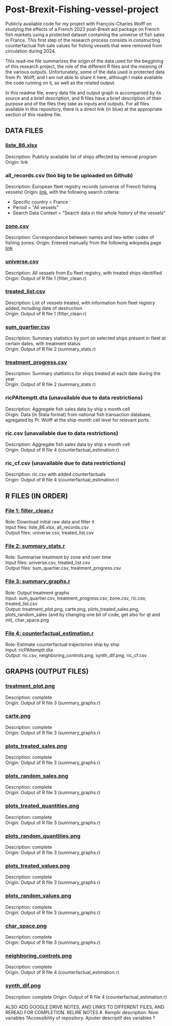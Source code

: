 # Post-Brexit-Fishing-vessel-project

Publicly available code for my project with François-Charles Wolff on studying  the effects of a French 2023 post-Brexit aid package on French fish markets using a protected dataset containing the universe of fish sales in France. This first step of the research process consists in constructing counterfactual fish sale values for fishing vessels that were removed from circulation during 2024.

This read-me file summarizes the origin of the data used for the beggining of this research project, the role of the different R files and the meaning of the various outputs. Unfortunately, some of the data used is protected data from Pr. Wolff, and I am not able to share it here, although I make available the code running on it, as well as the related output.

In this readme file, every data file and output graph is accompanied by its source and a brief description, and R files have a brief description of their purpose and of the files they take as inputs and outputs. For all files available in this repository, there is a direct link (in blue) at the appropriate section of this readme file.

## DATA FILES

### [liste_86.xlsx](liste_86.xlsx)
Description: Publicly available list of ships affected by removal program  
Origin: link

### all_records.csv (too big to be uploaded on Github)
Description: European fleet registry records (universe of French fishing vessels)
Origin: [link](https://webgate.ec.europa.eu/fleet-europa/search_en), with the following search criteria:
- Specific country = France
- Period = "All vessels"
- Search Data Context = "Search data in the whole history of the vessels"

### [zone.csv](zone.csv)
Description: Correspondance between names and two-letter codes of fishing zones.
Origin: Entered manually from the following wikipedia page [link](https://fr.wikipedia.org/wiki/Liste_des_quartiers_d%27immatriculation_des_navires_en_France) 

### [universe.csv](universe.csv)
Description: All vessels from Eu fleet registry, with treated ships identified  
Origin: Output of R file 1 (filter_clean.r)

### [treated_list.csv](treated_list.csv)
Description: List of vessels treated, with information from fleet registry added, including date of destruction  
Origin: Output of R file 1 (filter_clean.r)

### [sum_quartier.csv](sum_quartier.csv)
Description: Summary statistics by port on selected ships present in fleet at certain dates, with treatment status  
Origin: Output of R file 2 (summary_stats.r)

### [treatment_progress.csv](treatment_progress.csv)
Description: Summary stattistics for ships treated at each date during the year  
Origin: Output of R file 2 (summary_stats.r)

### ricPAItemptt.dta (unavailable due to data restrictions)
Description: Aggregate fish sales data by ship x month cell  
Origin: Data (in Stata format) from national fish transaction database, agregated by Pr. Wolff at the ship-month cell level for relevant ports.

### ric.csv (unavailable due to data restrictions)
Description: Aggregate fish sales data by ship x month cell  
Origin: Output of R file 4 (counterfactual_estimation.r)

### ric_cf.csv (unavailable due to data restrictions)
Description: ric.csv with added counterfactuals  
Origin: Output of R file 4 (counterfactual_estimation.r)

## R FILES (IN ORDER)

###  [File 1: filter_clean.r](filter_clean.R)
Role:  Download initial raw data and filter it  
Input files: liste_86.xlsx, all_records.csv  
Output files: universe.csv, treated_list.csv  

### [File 2: summary_stats.r](summary_stats.R)
Role: Summarise treatment by zone and over time  
Input files: universe.csv, treated_list.csv  
Output files: sum_quartier.csv, treatment_progress.csv  

### [File 3: summary_graphs.r](summary_graphs.r)
Role: Output treatment graphs  
Input: sum_quartier.csv, treatment_progress.csv, zone.csv, ric.csv, treated_list.csv  
Output: treatment_plot.png, carte.png, plots_treated_sales.png, plots_random_sales (and by changing one bit of code, get also for qt and mt), char_space.png  

### [File 4: counterfactual_estimation.r](counterfactual_estimation.R)
Role: Estimate counterfactual trajectories ship by ship  
Input: ricPAItemptt.dta  
Output: ric.csv, neighboring_controls.png, synth_dif.png, ric_cf.csv  

## GRAPHS (OUTPUT FILES)

### [treatment_plot.png](treatment_plot.png)
Description: complete  
Origin: Output of R file 3 (summary_graphs.r)

### [carte.png](carte.png)
Description: complete  
Origin: Output of R file 3 (summary_graphs.r)

### [plots_treated_sales.png](plots_treated_sales.png)
Description: complete  
Origin: Output of R file 3 (summary_graphs.r)

### [plots_random_sales.png](plots_random_sales.png)
Description: complete  
Origin: Output of R file 3 (summary_graphs.r)

### [plots_treated_quantities.png](plots_treated_quantities.png)
Description: complete  
Origin: Output of R file 3 (summary_graphs.r)

### [plots_random_quantities.png](plots_random_quantities.png)
Description: complete  
Origin: Output of R file 3 (summary_graphs.r)

### [plots_treated_values.png](plots_treated_values.png)
Description: complete  
Origin: Output of R file 3 (summary_graphs.r)

### [plots_random_values.png](plots_random_values.png)
Description: complete  
Origin: Output of R file 3 (summary_graphs.r)

### [char_space.png](char_space.png)
Description: complete  
Origin: Output of R file 3 (summary_graphs.r)

### [neighboring_controls.png](neighboring_controls.png)
Description: complete  
Origin: Output of R file 4 (counterfactual_estimation.r)

### [synth_dif.png](synth_dif.png)
Description: complete
Origin: Output of R file 4 (counterfactual_estimation.r)

ALSO ADD GOOGLE DRIVE NOTES, AND LINKS TO DIFFERENT FILES, AND REREAD FOR COMPLETION. RELIRE NOTES #. Remplir description. Nom variables ?Accessibility of repository. Ajouter descriptif des variables ?
